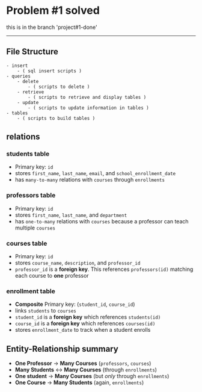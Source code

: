 # Problem #1 solved

this is in the branch 'project#1-done'

***

## File Structure

```
- insert
    - ( sql insert scripts )
- queries
    - delete
        - ( scripts to delete )
    - retrieve
        - ( scripts to retrieve and display tables )
    - update
        - ( scripts to update information in tables )
- tables
    - ( scripts to build tables )
```

## relations

### students table 
+ Primary key: `id`
+ stores `first_name`, `last_name`, `email`, and `school_enrollment_date`
+ has `many-to-many` relations with `courses` through `enrollments`

### professors table
+ Primary key: `id`
+ stores `first_name`, `last_name`, and `department`
+ has `one-to-many` relations with `courses` because a professor can teach multiple `courses`

### courses table
+ Primary key: `id`
+ stores `course_name`, `description`, and `professor_id`
+ `professor_id` is a **foreign key**. This references `professors(id)` matching each course to **one** professor

### enrollment table
+ **Composite** Primary key: (`student_id`, `course_id`)
+ links `students` to `courses`
+ `student_id` is a **foreign key** which references `students(id)`
+ `course_id` is a **foreign key** which references `courses(id)`
+ stores `enrollment_date` to track when a student enrolls

## Entity-Relationship summary
+ **One Professor** -> **Many Courses** (`professors`, `courses`)
+ **Many Students** <-> **Many Courses** (through `enrollments`)
+ **One student** -> **Many Courses** (but *only* through `enrollments`)
+ **One Course** -> **Many Students** (again, `enrollments`)